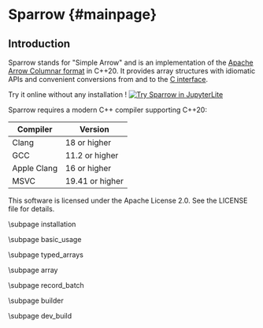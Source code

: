 Sparrow                             {#mainpage}
=======

Introduction
------------

Sparrow stands for "Simple Arrow" and is an implementation of the [Apache Arrow Columnar format](https://arrow.apache.org/docs/format/Columnar.html) in C++20. It provides array structures with idiomatic APIs and convenient conversions from and to the [C interface](https://arrow.apache.org/docs/dev/format/CDataInterface.html#structure-definitions).

Try it online without any installation ! [![Try Sparrow in JupyterLite](https://jupyterlite.rtfd.io/en/latest/_static/badge.svg)](./jupyterlite/)

Sparrow requires a modern C++ compiler supporting C++20:

| Compiler    | Version         |
| ----------- | --------------- |
| Clang       | 18 or higher    |
| GCC         | 11.2 or higher  |
| Apple Clang | 16 or higher    |
| MSVC        | 19.41 or higher |

This software is licensed under the Apache License 2.0. See the LICENSE file for details.

\subpage installation

\subpage basic_usage

\subpage typed_arrays

\subpage array

\subpage record_batch

\subpage builder

\subpage dev_build

